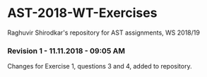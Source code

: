 # AST-2018-WT-Exercises
Raghuvir Shirodkar's repository for AST assignments, WS 2018/19

### Revision 1 - 11.11.2018 - 09:05 AM
Changes for Exercise 1, questions 3 and 4, added to repository.
